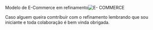 Modelo de E-Commerce em refinamento![E- COMMERCE](https://github.com/user-attachments/assets/4390503e-4439-4601-b541-c58405fd977e)
  
  Caso alguem queira comtribuir com o refinamento lembrando que sou iniciante e toda colaboração é bem vinda obrigada.
